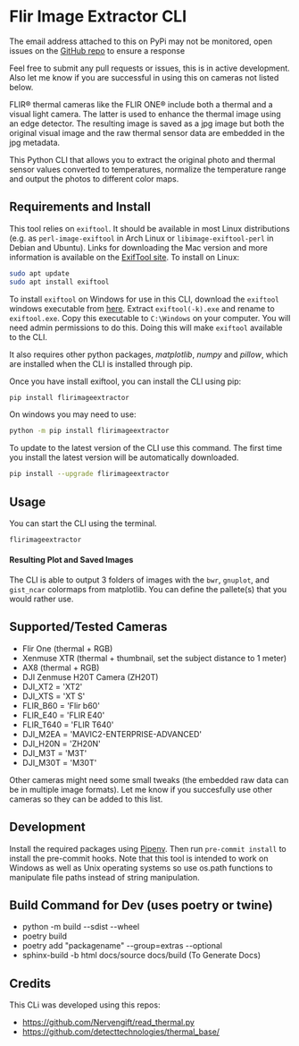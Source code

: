 # Flir Image Extractor CLI

The email address attached to this on PyPi may not be monitored, open issues on the [GitHub repo](https://github.com/nationaldronesau/FlirImageExtractor) to ensure a response

Feel free to submit any pull requests or issues, this is in active development. Also let me know if you are successful in using this on cameras not listed below.

FLIR® thermal cameras like the FLIR ONE® include both a thermal and a visual light camera.
The latter is used to enhance the thermal image using an edge detector. The resulting image is saved as a
jpg image but both the original visual image and the raw thermal sensor data are embedded in the jpg metadata.

This Python CLI that allows you to extract the original photo and thermal sensor values converted to temperatures, normalize the temperature range and output the photos to different color maps.

## Requirements and Install

This tool relies on `exiftool`. It should be available in most Linux distributions (e.g. as `perl-image-exiftool` in Arch Linux or `libimage-exiftool-perl` in Debian and Ubuntu). Links for downloading the Mac version and more information is available on the [ExifTool site](https://sno.phy.queensu.ca/~phil/exiftool/index.html).
To install on Linux:

```bash
sudo apt update
sudo apt install exiftool
```

To install `exiftool` on Windows for use in this CLI, download the `exiftool` windows executable from [here](https://exiftool.org/exiftool-11.93.zip). Extract `exiftool(-k).exe` and rename to `exiftool.exe`. Copy this executable to `C:\Windows` on your computer. You will need admin permissions to do this. Doing this will make `exiftool` available to the CLI.

It also requires other python packages, *matplotlib*, *numpy* and *pillow*, which are installed when the CLI is installed through pip.

Once you have install exiftool, you can install the CLI using pip:
```bash
pip install flirimageextractor
```
On windows you may need to use:
```bash
python -m pip install flirimageextractor
```

To update to the latest version of the CLI use this command. The first time you install the latest version will be automatically downloaded.
```bash
pip install --upgrade flirimageextractor
```

## Usage

You can start the CLI using the terminal.
```bash
flirimageextractor
````


#### Resulting Plot and Saved Images
The CLI is able to output 3 folders of images with the `bwr`, `gnuplot`, and `gist_ncar` colormaps from matplotlib. You can define the pallete(s) that you would rather use.

## Supported/Tested Cameras

- Flir One (thermal + RGB)
- Xenmuse XTR (thermal + thumbnail, set the subject distance to 1 meter)
- AX8 (thermal + RGB)
- DJI Zenmuse H20T Camera (ZH20T)
- DJI_XT2 = 'XT2'
- DJI_XTS = 'XT S'
- FLIR_B60 = 'Flir b60'
- FLIR_E40 = 'FLIR E40'
- FLIR_T640 = 'FLIR T640'
- DJI_M2EA = 'MAVIC2-ENTERPRISE-ADVANCED'
- DJI_H20N = 'ZH20N'
- DJI_M3T = 'M3T'
- DJI_M30T = 'M30T'

Other cameras might need some small tweaks (the embedded raw data can be in multiple image formats). Let me know if you succesfully use other cameras so they can be added to this list.

## Development
Install the required packages using [Pipenv](https://pipenv.kennethreitz.org/en/latest/). Then run `pre-commit install` to install the pre-commit hooks. Note that this tool is intended to work on Windows as well as Unix operating systems so use os.path functions to manipulate file paths instead of string manipulation.

## Build Command for Dev (uses poetry or twine)
- python -m build --sdist --wheel
- poetry build
- poetry add "packagename" --group=extras --optional
- sphinx-build -b html docs/source docs/build (To Generate Docs)

## Credits

This CLi was developed using this repos:
- https://github.com/Nervengift/read_thermal.py
- https://github.com/detecttechnologies/thermal_base/
